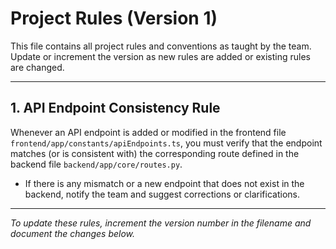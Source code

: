 # Project Rules (Version 1)

This file contains all project rules and conventions as taught by the team. Update or increment the version as new rules are added or existing rules are changed.

---

## 1. API Endpoint Consistency Rule
Whenever an API endpoint is added or modified in the frontend file `frontend/app/constants/apiEndpoints.ts`,
you must verify that the endpoint matches (or is consistent with) the corresponding route defined in the backend file `backend/app/core/routes.py`.
- If there is any mismatch or a new endpoint that does not exist in the backend, notify the team and suggest corrections or clarifications.

---

*To update these rules, increment the version number in the filename and document the changes below.*
